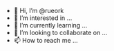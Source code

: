 - 👋 Hi, I’m @rueork
- 👀 I’m interested in ...
- 🌱 I’m currently learning ...
- 💞️ I’m looking to collaborate on ...
- 📫 How to reach me ...

<!---
rueork/rueork is a ✨ special ✨ repository because its `README.md` (this file) appears on your GitHub profile.
You can click the Preview link to take a look at your changes.
--->

